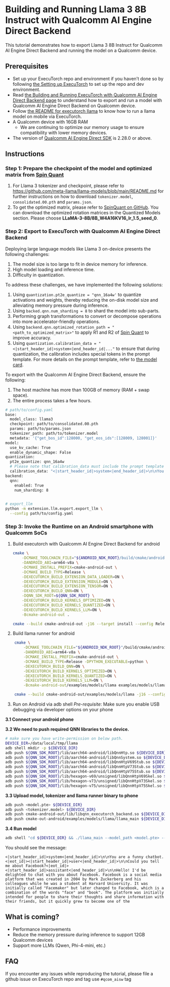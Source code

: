 # Building and Running Llama 3 8B Instruct with Qualcomm AI Engine Direct Backend

This tutorial demonstrates how to export Llama 3 8B Instruct for Qualcomm AI Engine Direct Backend and running the model on a Qualcomm device.

## Prerequisites

- Set up your ExecuTorch repo and environment if you haven’t done so by following [the Setting up ExecuTorch](../getting-started-setup.rst) to set up the repo and dev environment.
- Read [the Building and Running ExecuTorch with Qualcomm AI Engine Direct Backend page](../backends-qualcomm.md) to understand how to export and run a model with Qualcomm AI Engine Direct Backend on Qualcomm device.
- Follow [the README for executorch llama](https://github.com/pytorch/executorch/tree/main/examples/models/llama) to know how to run a llama model on mobile via ExecuTorch.
- A Qualcomm device with 16GB RAM
  - We are continuing to optimize our memory usage to ensure compatibility with lower memory devices.
- The version of [Qualcomm AI Engine Direct SDK](https://developer.qualcomm.com/software/qualcomm-ai-engine-direct-sdk) is 2.28.0 or above.

## Instructions

### Step 1: Prepare the checkpoint of the model and optimized matrix from [Spin Quant](https://github.com/facebookresearch/SpinQuant)

1. For Llama 3 tokenizer and checkpoint, please refer to https://github.com/meta-llama/llama-models/blob/main/README.md for further instructions on how to download `tokenizer.model`, `consolidated.00.pth` and `params.json`.
2. To get the optimized matrix, please refer to [SpinQuant on GitHub](https://github.com/facebookresearch/SpinQuant). You can download the optimized rotation matrices in the Quantized Models section. Please choose **LLaMA-3-8B/8B_W4A16KV16_lr_1.5_seed_0**.

### Step 2: Export to ExecuTorch with Qualcomm AI Engine Direct Backend
Deploying large language models like Llama 3 on-device presents the following challenges:

1. The model size is too large to fit in device memory for inference.
2. High model loading and inference time.
3. Difficulty in quantization.

To address these challenges, we have implemented the following solutions:
1. Using `quantization.pt2e_quantize = "qnn_16a4w'` to quantize activations and weights, thereby reducing the on-disk model size and alleviating memory pressure during inference.
2. Using `backed.qnn.num_sharding = 8` to shard the model into sub-parts.
3. Performing graph transformations to convert or decompose operations into more accelerator-friendly operations.
4. Using `backend.qnn.optimized_rotation_path = "<path_to_optimized_matrix>"` to apply R1 and R2 of [Spin Quant](https://github.com/facebookresearch/SpinQuant) to improve accuracy.
5. Using `quantization.calibration_data = "<|start_header_id|>system<|end_header_id|..."` to ensure that during quantization, the calibration includes special tokens in the prompt template. For more details on the prompt template, refer to [the model card](https://llama.meta.com/docs/model-cards-and-prompt-formats/meta-llama-3/).

To export with the Qualcomm AI Engine Direct Backend, ensure the following:

1. The host machine has more than 100GB of memory (RAM + swap space).
2. The entire process takes a few hours.

```bash
# path/to/config.yaml
base:
  model_class: llama3
  checkpoint: path/to/consolidated.00.pth
  params: path/to/params.json
  tokenizer_path: path/to/tokenizer.model
  metadata: '{"get_bos_id":128000, "get_eos_ids":[128009, 128001]}'
model:
  use_kv_cache: True
  enable_dynamic_shape: False
quantization:
  pt2e_quantize: qnn_16a4w
  # Please note that calibration_data must include the prompt template for special tokens.
  calibration_data: "<|start_header_id|>system<|end_header_id|>\n\nYou are a funny chatbot.<|eot_id|><|start_header_id|>user<|end_header_id|>\n\nCould you tell me about Facebook?<|eot_id|><|start_header_id|>assistant<|end_header_id|>\n\n"
backend:
  qnn:
    enabled: True
    num_sharding: 8
    

# export_llm
python -m extension.llm.export.export_llm \
  --config path/to/config.yaml
```

### Step 3: Invoke the Runtime on an Android smartphone with Qualcomm SoCs
1. Build executorch with Qualcomm AI Engine Direct Backend for android
    ```bash
    cmake \
        -DCMAKE_TOOLCHAIN_FILE="${ANDROID_NDK_ROOT}/build/cmake/android.toolchain.cmake" \
        -DANDROID_ABI=arm64-v8a \
        -DCMAKE_INSTALL_PREFIX=cmake-android-out \
        -DCMAKE_BUILD_TYPE=Release \
        -DEXECUTORCH_BUILD_EXTENSION_DATA_LOADER=ON \
        -DEXECUTORCH_BUILD_EXTENSION_MODULE=ON \
        -DEXECUTORCH_BUILD_EXTENSION_TENSOR=ON \
        -DEXECUTORCH_BUILD_QNN=ON \
        -DQNN_SDK_ROOT=${QNN_SDK_ROOT} \
        -DEXECUTORCH_BUILD_KERNELS_OPTIMIZED=ON \
        -DEXECUTORCH_BUILD_KERNELS_QUANTIZED=ON \
        -DEXECUTORCH_BUILD_KERNELS_LLM=ON \
        -Bcmake-android-out .

    cmake --build cmake-android-out -j16 --target install --config Release
    ```
2. Build llama runner for android
```bash
    cmake \
        -DCMAKE_TOOLCHAIN_FILE="${ANDROID_NDK_ROOT}"/build/cmake/android.toolchain.cmake  \
        -DANDROID_ABI=arm64-v8a \
        -DCMAKE_INSTALL_PREFIX=cmake-android-out \
        -DCMAKE_BUILD_TYPE=Release -DPYTHON_EXECUTABLE=python \
        -DEXECUTORCH_BUILD_QNN=ON \
        -DEXECUTORCH_BUILD_KERNELS_OPTIMIZED=ON \
        -DEXECUTORCH_BUILD_KERNELS_QUANTIZED=ON \
        -DEXECUTORCH_BUILD_KERNELS_LLM=ON \
        -Bcmake-android-out/examples/models/llama examples/models/llama

    cmake --build cmake-android-out/examples/models/llama -j16 --config Release
```
3. Run on Android via adb shell
*Pre-requisite*: Make sure you enable USB debugging via developer options on your phone

**3.1 Connect your android phone**

**3.2 We need to push required QNN libraries to the device.**
```bash
# make sure you have write-permission on below path.
DEVICE_DIR=/data/local/tmp/llama
adb shell mkdir -p ${DEVICE_DIR}
adb push ${QNN_SDK_ROOT}/lib/aarch64-android/libQnnHtp.so ${DEVICE_DIR}
adb push ${QNN_SDK_ROOT}/lib/aarch64-android/libQnnSystem.so ${DEVICE_DIR}
adb push ${QNN_SDK_ROOT}/lib/aarch64-android/libQnnHtpV69Stub.so ${DEVICE_DIR}
adb push ${QNN_SDK_ROOT}/lib/aarch64-android/libQnnHtpV73Stub.so ${DEVICE_DIR}
adb push ${QNN_SDK_ROOT}/lib/aarch64-android/libQnnHtpV75Stub.so ${DEVICE_DIR}
adb push ${QNN_SDK_ROOT}/lib/hexagon-v69/unsigned/libQnnHtpV69Skel.so ${DEVICE_DIR}
adb push ${QNN_SDK_ROOT}/lib/hexagon-v73/unsigned/libQnnHtpV73Skel.so ${DEVICE_DIR}
adb push ${QNN_SDK_ROOT}/lib/hexagon-v75/unsigned/libQnnHtpV75Skel.so ${DEVICE_DIR}
```

**3.3 Upload model, tokenizer and llama runner binary to phone**
```bash
adb push <model.pte> ${DEVICE_DIR}
adb push <tokenizer.model> ${DEVICE_DIR}
adb push cmake-android-out/lib/libqnn_executorch_backend.so ${DEVICE_DIR}
adb push cmake-out-android/examples/models/llama/llama_main ${DEVICE_DIR}
```

**3.4 Run model**
```bash
adb shell "cd ${DEVICE_DIR} && ./llama_main --model_path <model.pte> --tokenizer_path <tokenizer.model> --prompt \"<|start_header_id|>system<|end_header_id|>\n\nYou are a funny chatbot.<|eot_id|><|start_header_id|>user<|end_header_id|>\n\nCould you tell me about Facebook?<|eot_id|><|start_header_id|>assistant<|end_header_id|>\n\n\" --seq_len 128"
```
You should see the message:
```
<|start_header_id|>system<|end_header_id|>\n\nYou are a funny chatbot.<|eot_id|><|start_header_id|>user<|end_header_id|>\n\nCould you tell me about Facebook?<|eot_id|><|start_header_id|>assistant<|end_header_id|>\n\nHello! I'd be delighted to chat with you about Facebook. Facebook is a social media platform that was created in 2004 by Mark Zuckerberg and his colleagues while he was a student at Harvard University. It was initially called "Facemaker" but later changed to Facebook, which is a combination of the words "face" and "book". The platform was initially intended for people to share their thoughts and share information with their friends, but it quickly grew to become one of the
```

## What is coming?
- Performance improvements
- Reduce the memory pressure during inference to support 12GB Qualcomm devices
- Support more LLMs (Qwen, Phi-4-mini, etc.)

## FAQ

If you encounter any issues while reproducing the tutorial, please file a github
issue on ExecuTorch repo and tag use `#qcom_aisw` tag
